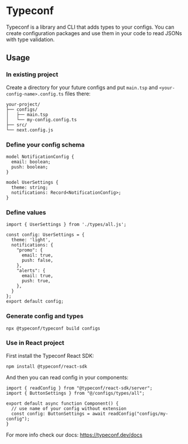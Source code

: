 # Typeconf

Typeconf is a library and CLI that adds types to your configs. You can
create configuration packages and use them in your code to read JSONs with
type validation.

## Usage

### In existing project

Create a directory for your future configs and put `main.tsp` and `<your-config-name>.config.ts` files there:

```
your-project/
├── configs/
│   ├── main.tsp
│   └── my-config.config.ts
├── src/
└── next.config.js
```

### Define your config schema

```
model NotificationConfig {
  email: boolean;
  push: boolean;
}

model UserSettings {
  theme: string;
  notifications: Record<NotificationConfig>;
}
```

### Define values

```
import { UserSettings } from './types/all.js';

const config: UserSettings = {
  theme: 'light',
  notifications: {
    "promo": {
      email: true,
      push: false,
    },
    "alerts": {
      email: true,
      push: true,
    },
  }
};
export default config;
```

### Generate config and types

```
npx @typeconf/typeconf build configs
```

### Use in React project

First install the Typeconf React SDK:

```
npm install @typeconf/react-sdk
```

And then you can read config in your components:

```
import { readConfig } from "@typeconf/react-sdk/server";
import { ButtonSettings } from "@/configs/types/all";

export default async function Component() {
  // use name of your config without extension
  const config: ButtonSettings = await readConfig("configs/my-config");
}
```

For more info check our docs: https://typeconf.dev/docs
